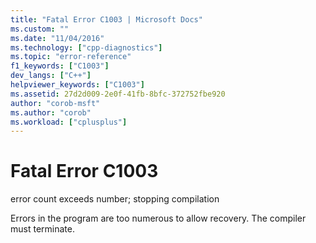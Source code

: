 ```yaml
---
title: "Fatal Error C1003 | Microsoft Docs"
ms.custom: ""
ms.date: "11/04/2016"
ms.technology: ["cpp-diagnostics"]
ms.topic: "error-reference"
f1_keywords: ["C1003"]
dev_langs: ["C++"]
helpviewer_keywords: ["C1003"]
ms.assetid: 27d2d009-2e0f-41fb-8bfc-372752fbe920
author: "corob-msft"
ms.author: "corob"
ms.workload: ["cplusplus"]
---
```

# Fatal Error C1003
error count exceeds number; stopping compilation  
  
 Errors in the program are too numerous to allow recovery. The compiler must terminate.